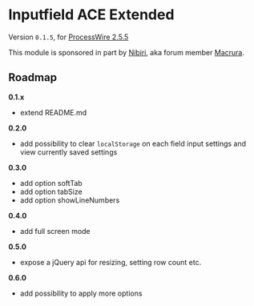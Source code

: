 # Inputfield ACE Extended
Version `0.1.5`, for [ProcessWire 2.5.5](http://processwire.com/)

This module is sponsored in part by [Nibiri](http://nibiri.com/), aka forum member [Macrura](https://processwire.com/talk/user/136-macrura/).

## Roadmap

**0.1.x**

* extend README.md

**0.2.0**

* add possibility to clear `localStorage` on each field input settings and view currently saved settings

**0.3.0**

* add option softTab
* add option tabSize
* add option showLineNumbers

**0.4.0**

* add full screen mode

**0.5.0**

* expose a jQuery api for resizing, setting row count etc.

**0.6.0**

* add possibility to apply more options

